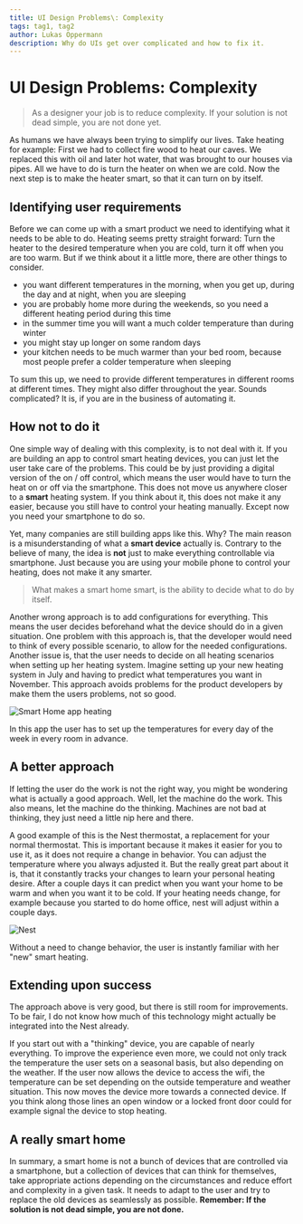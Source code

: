 ```yaml
---
title: UI Design Problems\: Complexity
tags: tag1, tag2
author: Lukas Oppermann
description: Why do UIs get over complicated and how to fix it.
---
```

# UI Design Problems: Complexity
> As a designer your job is to reduce complexity. If your solution is not dead simple, you are not done yet.

As humans we have always been trying to simplify our lives. Take heating for example: First we had to collect fire wood to heat our caves. We replaced this with oil and later hot water, that was brought to our houses via pipes. All we have to do is turn the heater on when we are cold. Now the next step is to make the heater smart, so that it can turn on by itself.

## Identifying user requirements
Before we can come up with a smart product we need to identifying what it needs to be able to do. Heating seems pretty straight forward: Turn the heater to the desired temperature when you are cold, turn it off when you are too warm. But if we think about it a little more, there are other things to consider.
- you want different temperatures in the morning, when you get up, during the day and at night, when you are sleeping
- you are probably home more during the weekends, so you need a different heating period during this time
- in the summer time you will want a much colder temperature than during winter
- you might stay up longer on some random days
- your kitchen needs to be much warmer than your bed room, because most people prefer a colder temperature when sleeping

To sum this up, we need to provide different temperatures in different rooms at different times. They might also differ throughout the year. Sounds complicated? It is, if you are in the business of automating it.

## How not to do it
One simple way of dealing with this complexity, is to not deal with it. If you are building an app to control smart heating devices, you can just let the user take care of the problems. This could be by just providing a digital version of the on / off control, which means the user would have to turn the heat on or off via the smartphone. This does not move us anywhere closer to a **smart** heating system. If you think about it, this does not make it any easier, because you still have to control your heating manually. Except now you need your smartphone to do so.

Yet, many companies are still building apps like this. Why? The main reason is a misunderstanding of what a **smart device** actually is. Contrary to the believe of many, the idea is **not** just to make everything controllable via smartphone.
Just because you are using your mobile phone to control your heating, does not make it any smarter.

> What makes a smart home smart, is the ability to decide what to do by itself.

Another wrong approach is to add configurations for everything. This means the user decides beforehand what the device should do in a given situation. One problem with this approach is, that the developer would need to think of every possible scenario, to allow for the needed configurations. Another issue is, that the user needs to decide on all heating scenarios when setting up her heating system. Imagine setting up your new heating system in July and having to predict what temperatures you want in November. This approach avoids problems for the product developers by make them the users problems, not so good.

![Smart Home app heating](/media/smarthome-tkom.jpg)
<caption>In this app the user has to set up the temperatures for every day of the week in every room in advance.</caption>

## A better approach
If letting the user do the work is not the right way, you might be wondering what is actually a good approach. Well, let the machine do the work. This also means, let the machine do the thinking. Machines are not bad at thinking, they just need a little nip here and there.

A good example of this is the Nest thermostat, a replacement for your normal thermostat. This is important because it makes it easier for you to use it, as it does not require a change in behavior. You can adjust the temperature where you always adjusted it. But the really great part about it is, that it constantly tracks your changes to learn your personal heating desire. After a couple days it can predict when you want your home to be warm and when you want it to be cold. If your heating needs change, for example because you started to do home office, nest will adjust within a couple days.

![Nest](/media/nest.jpg)
<caption>Without a need to change behavior, the user is instantly familiar with her "new" smart heating.</caption>

## Extending upon success
The approach above is very good, but there is still room for improvements. To be fair, I do not know how much of this technology might actually be integrated into the Nest already.

If you start out with a "thinking" device, you are capable of nearly everything. To improve the experience even more, we could not only track the temperature the user sets on a seasonal basis, but also depending on the weather. If the user now allows the device to access the wifi, the temperature can be set depending on the outside temperature and weather situation. This now moves the device more towards a connected device. If you think along those lines an open window or a  locked front door could for example signal the device to stop heating.

## A really smart home
In summary, a smart home is not a bunch of devices that are controlled via a smartphone, but a collection of devices that can think for themselves, take appropriate actions depending on the circumstances and reduce effort and complexity in a given task. It needs to adapt to the user and try to replace the old devices as seamlessly as possible. **Remember: If the solution is not dead simple, you are not done.**
